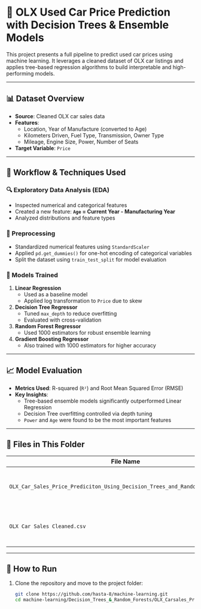 # 🚗 OLX Used Car Price Prediction with Decision Trees & Ensemble Models

This project presents a full pipeline to predict used car prices using machine learning. It leverages a cleaned dataset of OLX car listings and applies tree-based regression algorithms to build interpretable and high-performing models.

---

## 📊 Dataset Overview

- **Source**: Cleaned OLX car sales data
- **Features**: 
  - Location, Year of Manufacture (converted to Age)
  - Kilometers Driven, Fuel Type, Transmission, Owner Type
  - Mileage, Engine Size, Power, Number of Seats
- **Target Variable**: `Price`

---

## 🧪 Workflow & Techniques Used

### 🔍 Exploratory Data Analysis (EDA)
- Inspected numerical and categorical features
- Created a new feature: **`Age` = Current Year - Manufacturing Year**
- Analyzed distributions and feature types

### 🧹 Preprocessing
- Standardized numerical features using `StandardScaler`
- Applied `pd.get_dummies()` for one-hot encoding of categorical variables
- Split the dataset using `train_test_split` for model evaluation

### 🤖 Models Trained
1. **Linear Regression**
   - Used as a baseline model
   - Applied log transformation to `Price` due to skew
2. **Decision Tree Regressor**
   - Tuned `max_depth` to reduce overfitting
   - Evaluated with cross-validation
3. **Random Forest Regressor**
   - Used 1000 estimators for robust ensemble learning
4. **Gradient Boosting Regressor**
   - Also trained with 1000 estimators for higher accuracy

---

## 📈 Model Evaluation

- **Metrics Used**: R-squared (`R²`) and Root Mean Squared Error (RMSE)
- **Key Insights**:
  - Tree-based ensemble models significantly outperformed Linear Regression
  - Decision Tree overfitting controlled via depth tuning
  - `Power` and `Age` were found to be the most important features

---

## 📁 Files in This Folder

| File Name                                                                   | Description                               |
|------------------------------------------------------------------------------|-------------------------------------------|
| `OLX_Car_Sales_Price_Prediciton_Using_Decision_Trees_and_Random_Forests.ipynb` | Main notebook with end-to-end workflow    |
| `OLX Car Sales Cleaned.csv`                                                 | Cleaned OLX dataset used in the project   |

---

## 🚀 How to Run

1. Clone the repository and move to the project folder:
   ```bash
   git clone https://github.com/hasta-8/machine-learning.git
   cd machine-learning/Decision_Trees_&_Random_Forests/OLX_Carsales_Price_Prediction
